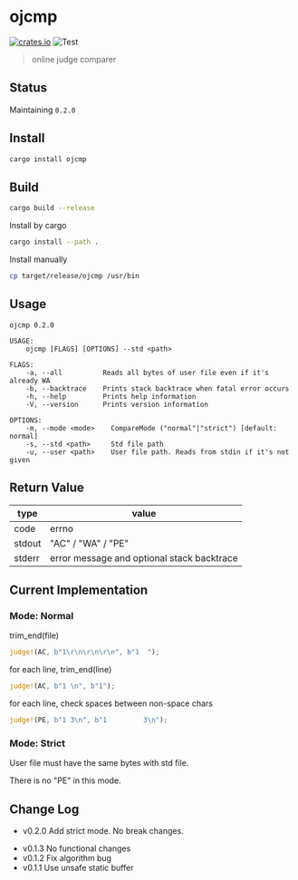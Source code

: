 # ojcmp

[![crates.io](https://img.shields.io/crates/v/ojcmp.svg)](https://crates.io/crates/ojcmp) ![Test](https://github.com/Nugine/ojcmp/workflows/Test/badge.svg)

> online judge comparer

## Status

Maintaining `0.2.0`

## Install

```bash
cargo install ojcmp
```

## Build

```bash
cargo build --release
```

Install by cargo

```bash
cargo install --path .
```

Install manually

```bash
cp target/release/ojcmp /usr/bin
```

## Usage

```
ojcmp 0.2.0

USAGE:
    ojcmp [FLAGS] [OPTIONS] --std <path>

FLAGS:
    -a, --all          Reads all bytes of user file even if it's already WA
    -b, --backtrace    Prints stack backtrace when fatal error occurs
    -h, --help         Prints help information
    -V, --version      Prints version information

OPTIONS:
    -m, --mode <mode>    CompareMode ("normal"|"strict") [default: normal]
    -s, --std <path>     Std file path
    -u, --user <path>    User file path. Reads from stdin if it's not given
```

## Return Value

| type   | value                                      |
| ------ | ------------------------------------------ |
| code   | errno                                      |
| stdout | "AC" / "WA" / "PE"                         |
| stderr | error message and optional stack backtrace |

## Current Implementation

### Mode: Normal

trim_end(file)

```rust
judge!(AC, b"1\r\n\r\n\r\n", b"1  ");
```

for each line, trim_end(line)

```rust
judge!(AC, b"1 \n", b"1");
```

for each line, check spaces between non-space chars

```rust
judge!(PE, b"1 3\n", b"1         3\n");
```

### Mode: Strict

User file must have the same bytes with std file.

There is no "PE" in this mode.

## Change Log

- v0.2.0 Add strict mode. No break changes.

+ v0.1.3 No functional changes
+ v0.1.2 Fix algorithm bug
+ v0.1.1 Use unsafe static buffer